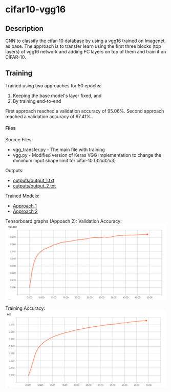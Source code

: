 # cifar10-vgg16

## Description
CNN to classify the cifar-10 database by using a vgg16 trained on Imagenet as base.
The approach is to transfer learn using the first three blocks (top layers) of vgg16 network and adding FC layers on top of them and train it on CIFAR-10. 

## Training
Trained using two approaches for 50 epochs:
1. Keeping the base model's layer fixed, and
2. By training end-to-end

First approach reached a validation accuracy of 95.06%. 
Second approach reached a validation accuracy of 97.41%. 

#### Files
Source Files:
* vgg_transfer.py - The main file with training
* vgg.py - Modified version of Keras VGG implementation to change the minimum input shape limit for cifar-10 (32x32x3)

Outputs:
* [outputs/output_1.txt](outputs/output_1.txt "Outputs for Approach 1")
* [outputs/output_2.txt](outputs/output_2.txt "Outputs for Approach 2")

Trained Models:
* [Approach 1](trained_model/cifar10-vgg16_model.h5 "Trained Model for Approach 1")
* [Approach 2](trained_model/cifar10-vgg16_model_alllayers.h5 "Trained Model for Approach 2")

Tensorboard graphs (Appoach 2):
Validation Accuracy:
![Validation Accuracy](outputs/val_acc.png?raw=true "Validation Accuracy")

Training Accuracy:
![Training Accuracy](outputs/acc.png?raw=true "Training Accuracy")

